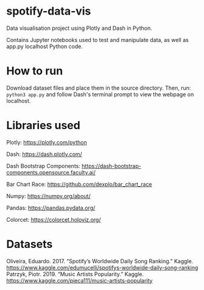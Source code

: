 # spotify-data-vis
Data visualisation project using Plotly and Dash in Python.

Contains Jupyter notebooks used to test and manipulate data, as well as app.py localhost Python code.

# How to run
Download dataset files and place them in the source directory. Then, run:
`python3 app.py`
and follow Dash's terminal prompt to view the webpage on localhost.

# Libraries used
Plotly: https://plotly.com/python

Dash: https://dash.plotly.com/

Dash Bootstrap Components: https://dash-bootstrap-components.opensource.faculty.ai/

Bar Chart Race: https://github.com/dexplo/bar_chart_race

Numpy: https://numpy.org/about/

Pandas: https://pandas.pydata.org/

Colorcet: https://colorcet.holoviz.org/


# Datasets
Oliveira, Eduardo. 2017. “Spotify’s Worldwide Daily Song Ranking.” Kaggle. https://www.kaggle.com/edumucelli/spotifys-worldwide-daily-song-ranking
Patrzyk, Piotr. 2019. “Music Artists Popularity.” Kaggle. https://www.kaggle.com/pieca111/music-artists-popularity

